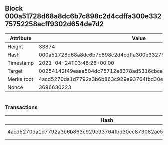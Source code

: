 ## Block 000a51728d68a8dc6b7c898c2d4cdffa300e33275752258acff9302d654de7d2

Attribute | Value
--- | ---
Height | 33874
Hash | 000a51728d68a8dc6b7c898c2d4cdffa300e33275752258acff9302d654de7d2
Timestamp | 2021-04-24T03:48:26+00:00
Target | 00254142f49eaaa504dc75712e8378ad5316cbcead634704b3734b6271167cc4
Merke root | 4acd5270da1d7792a3b6b863c929e93764fbd30ec873082ae502168f0c6e579d
Nonce | 3696630223

```

```

### Transactions

Hash | Amount
--- | ---
[4acd5270da1d7792a3b6b863c929e93764fbd30ec873082ae502168f0c6e579d](4acd5270da1d7792a3b6b863c929e93764fbd30ec873082ae502168f0c6e579d.md) | 10.00000000 SKEPTI 
